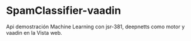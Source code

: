 # SpamClassifier-vaadin
Api demostración Machine Learning con jsr-381, deepnetts como motor y vaadin en la Vista web.
